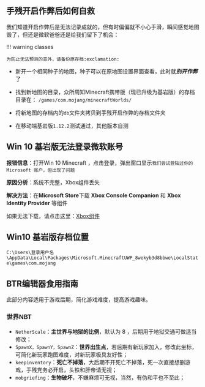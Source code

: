 ## 手残开启作弊后如何自救

我们知道开启作弊后是无法记录成就的，但有时偏偏就不小心手滑，瞬间感觉地图毁了，但还是微软爸爸还是给我们留下了机会：

!!! warning classes

 	为防止无法预测的意外，请备份原存档:exclamation:

+ 新开一个相同种子的地图，种子可以在原地图设置界面查看，此时就***别开作弊***了

+ 找到新地图的目录，众所周知Minecraft携带版（现已升级为基岩版）的存档目录在：
  `/games/com.mojang/minecraftWorlds/`

+ 将新地图的存档内的`db`文件夹拷贝到手残开启作弊的存档文件夹

+ 在移动端基岩版`1.12.2`测试通过，其他版本自测

## Win 10 基岩版无法登录微软账号

**报错信息**：打开Win 10 Minecraft ，点击登录，弹出窗口显示`我们尝试登陆过你的 Microsoft 账户，但出现了问题`

**原因分析**：系统不完整，Xbox组件丢失

**解决方法**：在**Microsoft Store**下载 **Xbox Console Companion** 和 **Xbox Identity Provider** 等组件

如果无法下载，请点击这里：[Xbox组件](https://www.lanzous.com/i9lyv3i)

## Win10 基岩版存档位置

`C:\Users\登录用户名\AppData\Local\Packages\Microsoft.MinecraftUWP_8wekyb3d8bbwe\LocalState\games\com.mojang`

## BTR编辑器食用指南

此部分内容适用于游戏后期，简化游戏难度，提高游戏趣味。

### 世界NBT

+ `NetherScale`：**主世界与地狱的比例**，默认为 8 ，后期用于地狱交通可做适当修改；
+ `SpawnX，SpawnY，SpawnZ`：**世界出生点**，若后期有新玩家加入，修改此坐标，可简化新玩家跑图难度，对新玩家极具友好性；
+   `keepinventory`：**死亡不掉落**，大后期不开死亡不掉落，死一次直接想删游戏，手残党务必开启，头铁和肝帝请无视；
+ `mobgriefing`：**生物破坏**，不嫌麻烦可无视，当然，有伪和平也不至此；

